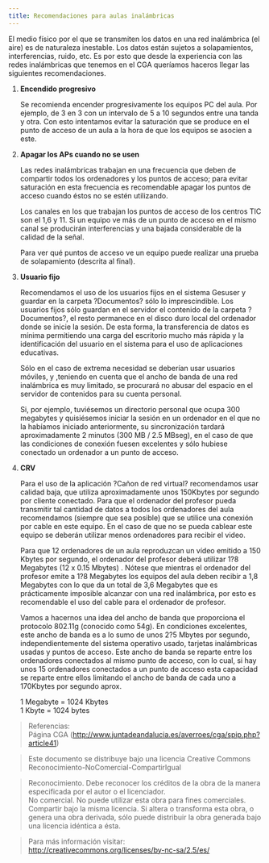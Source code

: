 ```yaml
---
title: Recomendaciones para aulas inalámbricas
---
```


El medio físico por el que se transmiten los datos en una red inalámbrica (el aire) es de naturaleza inestable. Los datos están sujetos a solapamientos, interferencias, ruido, etc. Es por esto que desde la experiencia con las redes inalámbricas que tenemos en el CGA queríamos haceros llegar las siguientes recomendaciones.

1. **Encendido progresivo**
  
    Se recomienda encender progresivamente los equipos PC del aula. Por ejemplo, de 3 en 3 con un intervalo de 5 a 10 segundos entre una tanda y otra. Con esto intentamos evitar la saturación que se produce en el punto de acceso de un aula a la hora de que los equipos se asocien a este.
    
2. **Apagar los APs cuando no se usen**
    
    Las redes inalámbricas trabajan en una frecuencia que deben de compartir todos los ordenadores y los puntos de acceso; para evitar saturación en esta frecuencia es recomendable apagar los puntos de acceso cuando éstos no se estén utilizando.
    
    Los canales en los que trabajan los puntos de acceso de los centros TIC son el 1,6 y 11. Si un equipo ve más de un punto de acceso en el mismo canal se producirán interferencias y una bajada considerable de la calidad de la señal.
    
    Para ver qué puntos de acceso ve un equipo puede realizar una prueba de solapamiento (descrita al final).
    
3. **Usuario fijo**
    
    Recomendamos el uso de los usuarios fijos en el sistema Gesuser y guardar en la carpeta ?Documentos? sólo lo imprescindible. Los usuarios fijos sólo guardan en el servidor el contenido de la carpeta ?Documentos?, el resto permanece en el disco duro local del ordenador donde se inicie la sesión. De esta forma, la transferencia de datos es mínima permitiendo una carga del escritorio mucho más rápida y la identificación del usuario en el sistema para el uso de aplicaciones educativas.
    
    Sólo en el caso de extrema necesidad se deberían usar usuarios móviles, y ,teniendo en cuenta que el ancho de banda de una red inalámbrica es muy limitado, se procurará no abusar del espacio en el servidor de contenidos para su cuenta personal.
    
    Si, por ejemplo, tuviésemos un directorio personal que ocupa 300 megabytes y quisiésemos iniciar la sesión en un ordenador en el que no la habíamos iniciado anteriormente, su sincronización tardará aproximadamente 2 minutos (300 MB / 2.5 MBseg), en el caso de que las condiciones de conexión fuesen excelentes y sólo hubiese conectado un ordenador a un punto de acceso.
    
4. **CRV**
    
    Para el uso de la aplicación ?Cañon de red virtual? recomendamos usar calidad baja, que utiliza aproximadamente unos 150Kbytes por segundo por cliente conectado. Para que el ordenador del profesor pueda transmitir tal cantidad de datos a todos los ordenadores del aula recomendamos (siempre que sea posible) que se utilice una conexión por cable en este equipo. En el caso de que no se pueda cablear este equipo se deberán utilizar menos ordenadores para recibir el video.
    
    Para que 12 ordenadores de un aula reproduzcan un vídeo emitido a 150 Kbytes por segundo, el ordenador del profesor deberá utilizar 1?8 Megabytes (12 x 0.15 Mbytes) . Nótese que mientras el ordenador del profesor emite a 1?8 Megabytes los equipos del aula deben recibir a 1,8 Megabytes con lo que da un total de 3,6 Megabytes que es prácticamente imposible alcanzar con una red inalámbrica, por esto es recomendable el uso del cable para el ordenador de profesor.
    
    Vamos a hacernos una idea del ancho de banda que proporciona el protocolo 802.11g (conocido como 54g). En condiciones excelentes, este ancho de banda es a lo sumo de unos 2?5 Mbytes por segundo, independientemente del sistema operativo usado, tarjetas inalámbricas usadas y puntos de acceso. Este ancho de banda se reparte entre los ordenadores conectados al mismo punto de acceso, con lo cual, si hay unos 15 ordenadores conectados a un punto de acceso esta capacidad se reparte entre ellos limitando el ancho de banda de cada uno a 170Kbytes por segundo aprox.
    
    1 Megabyte = 1024 Kbytes  
    1 Kbyte = 1024 bytes
    
 
> Referencias:  
> Página CGA (http://www.juntadeandalucia.es/averroes/cga/spip.php?article41)  
  
> Este documento se distribuye bajo una licencia Creative Commons Reconocimiento-NoComercial-CompartirIgual  
  
> Reconocimiento. Debe reconocer los créditos de la obra de la manera especificada por el autor o el licenciador.  
> No comercial. No puede utilizar esta obra para fines comerciales.  
> Compartir bajo la misma licencia. Si altera o transforma esta obra, o genera una obra derivada, sólo puede distribuir la obra generada bajo una licencia idéntica a ésta.  
  
  
> Para más información visitar: http://creativecommons.org/licenses/by-nc-sa/2.5/es/